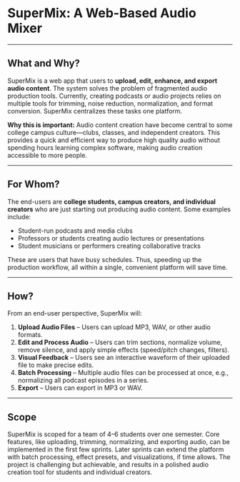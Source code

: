# SuperMix: A Web-Based Audio Mixer

---

## What and Why?
SuperMix is a web app that users to **upload, edit, enhance, and export audio content**. The system solves the problem of fragmented audio production tools. Currently, creating podcasts or audio projects relies on multiple tools for trimming, noise reduction, normalization, and format conversion. SuperMix centralizes these tasks one platform. 

**Why this is important:** Audio content creation have become central to some college campus culture—clubs, classes, and independent creators. This provides a quick and efficient way to produce high quality audio without spending hours learning complex software, making audio creation accessible to more people.

---

## For Whom?
The end-users are **college students, campus creators, and individual creators** who are just starting out producing audio content. Some examples include:  
- Student-run podcasts and media clubs  
- Professors or students creating audio lectures or presentations  
- Student musicians or performers creating collaborative tracks  

These are users that have busy schedules. Thus, speeding up the production workflow, all within a single, convenient platform will save time. 

---

## How?
From an end-user perspective, SuperMix will:  
1. **Upload Audio Files** – Users can upload MP3, WAV, or other audio formats.  
2. **Edit and Process Audio** – Users can trim sections, normalize volume, remove silence, and apply simple effects (speed/pitch changes, filters).  
3. **Visual Feedback** – Users see an interactive waveform of their uploaded file to make precise edits. 
4. **Batch Processing** – Multiple audio files can be processed at once, e.g., normalizing all podcast episodes in a series.  
5. **Export** – Users can export in MP3 or WAV.

---

## Scope
SuperMix is scoped for a team of 4–6 students over one semester. Core features, like uploading, trimming, normalizing, and exporting audio, can be implemented in the first few sprints. Later sprints can extend the platform with batch processing, effect presets, and visualizations, if time allows. The project is challenging but achievable, and results in a polished audio creation tool for students and individual creators. 
